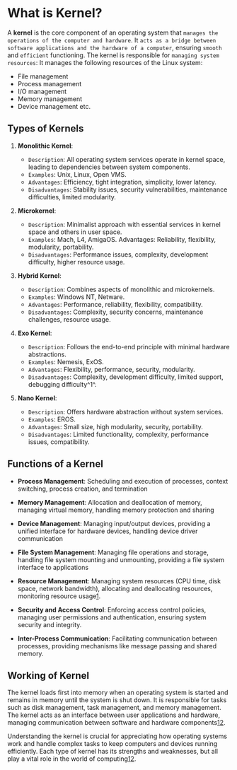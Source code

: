 # What is Kernel?

A **kernel** is the core component of an operating system that `manages the operations of the computer and hardware`. It `acts as a bridge between software applications and the hardware of a computer`, ensuring `smooth` and `efficient` functioning. The kernel is responsible for `managing system resources`:
 It manages the following resources of the Linux system:
- File management
- Process management
- I/O management
- Memory management
- Device management etc.
## Types of Kernels

1. **Monolithic Kernel**:
	- `Description`: All operating system services operate in kernel space, leading to dependencies between system components.
	- `Examples`: Unix, Linux, Open VMS.
	- `Advantages`: Efficiency, tight integration, simplicity, lower latency.
	- `Disadvantages`: Stability issues, security vulnerabilities, maintenance difficulties, limited modularity.

3. **Microkernel**: 
	-  `Description`: Minimalist approach with essential services in kernel space and others in user space.
	- `Examples`: Mach, L4, AmigaOS. Advantages: Reliability, flexibility, modularity, portability. 
	- `Disadvantages`: Performance issues, complexity, development difficulty, higher resource usage.

5. **Hybrid Kernel**: 
	- `Description`: Combines aspects of monolithic and microkernels.
	- `Examples`: Windows NT, Netware.
	- `Advantages`: Performance, reliability, flexibility, compatibility.
	- `Disadvantages`: Complexity, security concerns, maintenance challenges, resource usage.

7. **Exo Kernel**: 
	- `Description`: Follows the end-to-end principle with minimal hardware abstractions. 
	- `Examples`: Nemesis, ExOS. 
	- `Advantages`: Flexibility, performance, security, modularity. 
	- `Disadvantages`: Complexity, development difficulty, limited support, debugging difficulty^1^.

12. **Nano Kernel**:
	- `Description`: Offers hardware abstraction without system services.
	- `Examples`: EROS.
	- `Advantages`: Small size, high modularity, security, portability.
	- `Disadvantages`: Limited functionality, complexity, performance issues, compatibility.

## Functions of a Kernel

- **Process Management**: Scheduling and execution of processes, context switching, process creation, and termination
- **Memory Management**: Allocation and deallocation of memory, managing virtual memory, handling memory protection and sharing
- **Device Management**: Managing input/output devices, providing a unified interface for hardware devices, handling device driver communication
- **File System Management**: Managing file operations and storage, handling file system mounting and unmounting, providing a file system interface to applications   
- **Resource Management**: Managing system resources (CPU time, disk space, network bandwidth), allocating and deallocating resources, monitoring resource usage[1](https://www.bing.com/ck/a?!&&p=3b4b47e032b955963e0084e41accbdcb4566a616131bc7b695f8f66dcc70147bJmltdHM9MTczNDQ4MDAwMA&ptn=3&ver=2&hsh=4&fclid=17cecd72-f4b1-67c5-1ba9-d854f55a6655&u=a1aHR0cHM6Ly93d3cuZ2Vla3Nmb3JnZWVrcy5vcmcva2VybmVsLWluLW9wZXJhdGluZy1zeXN0ZW0v&ntb=1).

- **Security and Access Control**: Enforcing access control policies, managing user permissions and authentication, ensuring system security and integrity. 
- **Inter-Process Communication**: Facilitating communication between processes, providing mechanisms like message passing and shared memory.


## Working of Kernel

The kernel loads first into memory when an operating system is started and remains in memory until the system is shut down. It is responsible for tasks such as disk management, task management, and memory management. The kernel acts as an interface between user applications and hardware, managing communication between software and hardware components[1](https://www.bing.com/ck/a?!&&p=3b4b47e032b955963e0084e41accbdcb4566a616131bc7b695f8f66dcc70147bJmltdHM9MTczNDQ4MDAwMA&ptn=3&ver=2&hsh=4&fclid=17cecd72-f4b1-67c5-1ba9-d854f55a6655&u=a1aHR0cHM6Ly93d3cuZ2Vla3Nmb3JnZWVrcy5vcmcva2VybmVsLWluLW9wZXJhdGluZy1zeXN0ZW0v&ntb=1)[2](https://www.bing.com/ck/a?!&&p=8db6eef818f1a1b593165ff8ea9062da02094a51d50153dd43eece61b385119fJmltdHM9MTczNDQ4MDAwMA&ptn=3&ver=2&hsh=4&fclid=17cecd72-f4b1-67c5-1ba9-d854f55a6655&u=a1aHR0cHM6Ly9lbi53aWtpcGVkaWEub3JnL3dpa2kvS2VybmVsXyUyOG9wZXJhdGluZ19zeXN0ZW0lMjk&ntb=1).

Understanding the kernel is crucial for appreciating how operating systems work and handle complex tasks to keep computers and devices running efficiently. Each type of kernel has its strengths and weaknesses, but all play a vital role in the world of computing[1](https://www.bing.com/ck/a?!&&p=3b4b47e032b955963e0084e41accbdcb4566a616131bc7b695f8f66dcc70147bJmltdHM9MTczNDQ4MDAwMA&ptn=3&ver=2&hsh=4&fclid=17cecd72-f4b1-67c5-1ba9-d854f55a6655&u=a1aHR0cHM6Ly93d3cuZ2Vla3Nmb3JnZWVrcy5vcmcva2VybmVsLWluLW9wZXJhdGluZy1zeXN0ZW0v&ntb=1)[2](https://www.bing.com/ck/a?!&&p=8db6eef818f1a1b593165ff8ea9062da02094a51d50153dd43eece61b385119fJmltdHM9MTczNDQ4MDAwMA&ptn=3&ver=2&hsh=4&fclid=17cecd72-f4b1-67c5-1ba9-d854f55a6655&u=a1aHR0cHM6Ly9lbi53aWtpcGVkaWEub3JnL3dpa2kvS2VybmVsXyUyOG9wZXJhdGluZ19zeXN0ZW0lMjk&ntb=1).